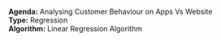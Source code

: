 <b>Agenda:</b> Analysing Customer Behaviour on Apps Vs Website <br/>
<b>Type:</b> Regression <br/>
<b>Algorithm:</b> Linear Regression Algorithm <br/>
